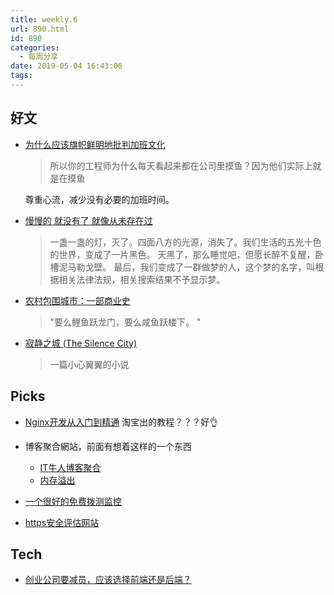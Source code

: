 ```yaml
---
title: weekly.6
url: 890.html
id: 890
categories:
  - 每周分享
date: 2019-05-04 16:43:06
tags:
---
```


好文
--

*   [为什么应该旗帜鲜明地批判加班文化](https://farer.org/2019/02/03/peopleware/)
    
    > 所以你的工程师为什么每天看起来都在公司里摸鱼？因为他们实际上就是在摸鱼
    
    尊重心流，减少没有必要的加班时间。
    
*   [​慢慢的 就没有了 就像从未存在过](https://weibo.com/p/1001603781133723654255)
    
    > 一盏一盏的灯，灭了。四面八方的光源，消失了。我们生活的五光十色的世界，变成了一片黑色。 天黑了，那么睡觉吧，但愿长醉不复醒，卧槽泥马勒戈壁。 最后，我们变成了一群做梦的人，这个梦的名字，叫根据相关法律法规，相关搜索结果不予显示梦。
    
*   [农村包围城市：一部商业史](http://ju.outofmemory.cn/entry/374867)
    
    > "要么鲤鱼跃龙门，要么咸鱼跃楼下。 "
    
*   [寂静之城 (The Silence City)](https://diygod.me/1666/)
    
    > 一篇小心翼翼的小说
    

Picks
-----

*   [Nginx开发从入门到精通](http://tengine.taobao.org/book/module_development.html) 淘宝出的教程？？？好👌
    
*   博客聚合網站，前面有想着这样的一个东西
    
    *   [IT牛人博客聚合](http://www.udpwork.com/)
    *   [内存溢出](http://ju.outofmemory.cn)
*   [一个很好的免费拨测监控](https://uptimerobot.com/)
    
*   [https安全评估网站](https://www.ssllabs.com)
    

Tech
----

*   [创业公司要减员，应该选择前端还是后端？](https://www.v2ex.com/t/523681#reply196)